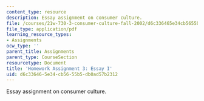 ```yaml
---
content_type: resource
description: Essay assignment on consumer culture.
file: /courses/21w-730-3-consumer-culture-fall-2002/d6c336465e34cb5655b5db0ad57b2312_essayi_assignmnt.pdf
file_type: application/pdf
learning_resource_types:
- Assignments
ocw_type: ''
parent_title: Assignments
parent_type: CourseSection
resourcetype: Document
title: 'Homework Assignment 3: Essay I'
uid: d6c33646-5e34-cb56-55b5-db0ad57b2312
---
```

Essay assignment on consumer culture.

